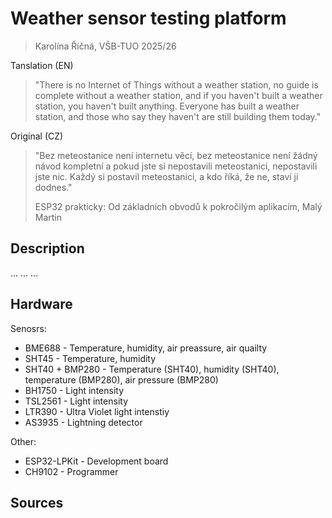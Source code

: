 # Weather sensor testing platform

>Karolína Říčná, VŠB-TUO 2025/26

Tanslation (EN)
>"There is no Internet of Things without a weather station, no guide is complete without a weather station, and if you haven't built a weather station, you haven't built anything. Everyone has built a weather station, and those who say they haven't are still building them today."

Original (CZ)
>"Bez meteostanice není internetu věcí, bez meteostanice není žádný návod kompletní a pokud jste si nepostavili meteostanici, nepostavili jste nic. Každý si postavil meteostanici, a kdo říká, že ne, staví ji dodnes."
>
>  ESP32 prakticky: Od základních obvodů k pokročilým aplikacím, Malý Martin

## Description
...
...
...

## Hardware
Senosrs:
  - BME688 - Temperature, humidity, air preassure, air quailty
  - SHT45 - Temperature, humidity
  - SHT40 + BMP280 - Temperature (SHT40), humidity (SHT40), temperature (BMP280), air pressure (BMP280)
  - BH1750 - Light intensity
  - TSL2561 - Light intensity
  - LTR390 - Ultra Violet light intenstiy
  - AS3935 - Lightning detector

Other:
  - ESP32-LPKit - Development board
  - CH9102 - Programmer

## Sources
